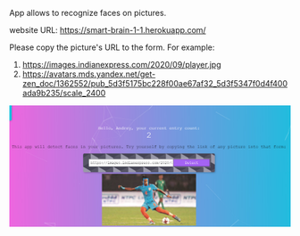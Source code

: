 App allows to recognize faces on pictures.

website URL: https://smart-brain-1-1.herokuapp.com/

Please copy the picture's URL to the form. 
For example: 
1) https://images.indianexpress.com/2020/09/player.jpg 
2) https://avatars.mds.yandex.net/get-zen_doc/1362552/pub_5d3f5175bc228f00ae67af32_5d3f5347f0d4f400ada9b235/scale_2400


![](src/faceapp.jpg)
